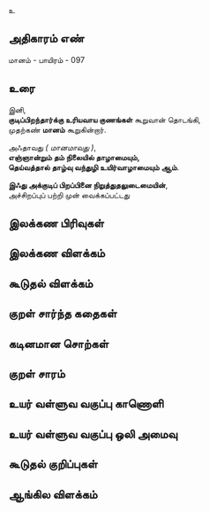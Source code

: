 உ


## அதிகாரம் எண்

மானம் - பாயிரம் - 097	
## உரை

இனி,  
**குடிப்பிறந்தார்க்கு உரியவாய குணங்கள்** கூறுவான் தொடங்கி,  
முதற்கண் **மானம்** கூறுகின்றார்.  

அஃதாவது _( மானமாவது )_,  
**எஞ்ஞான்றும் தம் நிலையில் தாழாமையும்,  
தெய்வத்தால் தாழ்வு வந்துழி உயிர்வாழாமையும் ஆம்**.  

**இஃது அக்குடிப் பிறப்பினை நிறுத்துதலுடைமையின்**,  
அச்சிறப்புப் பற்றி முன் வைக்கப்பட்டது

## இலக்கண பிரிவுகள் 


## இலக்கண விளக்கம்


## கூடுதல் விளக்கம்


## குறள் சார்ந்த கதைகள் 


## கடினமான சொற்கள்


## குறள் சாரம் 


## உயர் வள்ளுவ வகுப்பு காணொளி


## உயர் வள்ளுவ வகுப்பு ஒலி அமைவு 


## கூடுதல் குறிப்புகள்


## ஆங்கில விளக்கம்

